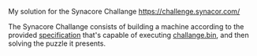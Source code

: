 My solution for the Synacore Challange 
https://challenge.synacor.com/

The Synacore Challange consists of building a machine according to the provided [specification](arch-spec) that's capable of executing [challange.bin](challange.bin), and then solving the puzzle it presents. 
